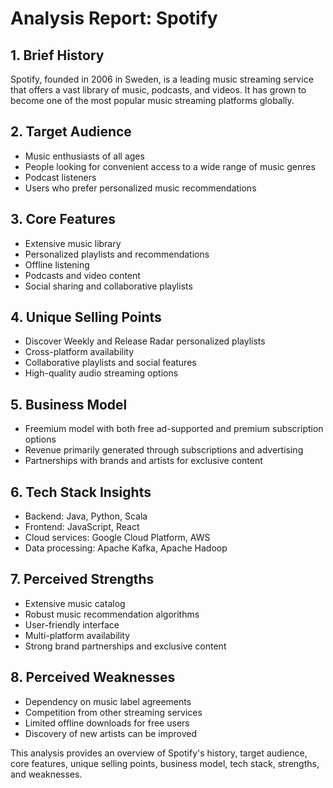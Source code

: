 # Analysis Report: Spotify

## 1. Brief History
Spotify, founded in 2006 in Sweden, is a leading music streaming service that offers a vast library of music, podcasts, and videos. It has grown to become one of the most popular music streaming platforms globally.

## 2. Target Audience
- Music enthusiasts of all ages
- People looking for convenient access to a wide range of music genres
- Podcast listeners
- Users who prefer personalized music recommendations

## 3. Core Features
- Extensive music library
- Personalized playlists and recommendations
- Offline listening
- Podcasts and video content
- Social sharing and collaborative playlists

## 4. Unique Selling Points
- Discover Weekly and Release Radar personalized playlists
- Cross-platform availability
- Collaborative playlists and social features
- High-quality audio streaming options

## 5. Business Model
- Freemium model with both free ad-supported and premium subscription options
- Revenue primarily generated through subscriptions and advertising
- Partnerships with brands and artists for exclusive content

## 6. Tech Stack Insights
- Backend: Java, Python, Scala
- Frontend: JavaScript, React
- Cloud services: Google Cloud Platform, AWS
- Data processing: Apache Kafka, Apache Hadoop

## 7. Perceived Strengths
- Extensive music catalog
- Robust music recommendation algorithms
- User-friendly interface
- Multi-platform availability
- Strong brand partnerships and exclusive content

## 8. Perceived Weaknesses
- Dependency on music label agreements
- Competition from other streaming services
- Limited offline downloads for free users
- Discovery of new artists can be improved

This analysis provides an overview of Spotify's history, target audience, core features, unique selling points, business model, tech stack, strengths, and weaknesses.
